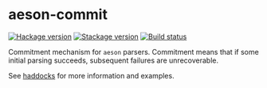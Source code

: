 # aeson-commit
[![Hackage version](https://img.shields.io/hackage/v/aeson-commit.svg?label=Hackage)](https://hackage.haskell.org/package/aeson-commit)
[![Stackage version](https://www.stackage.org/package/aeson-commit/badge/nightly?label=Stackage)](https://www.stackage.org/package/aeson-commit)
[![Build status](https://img.shields.io/travis/xc-jp/aeson-commit/master.svg?label=Build)](https://travis-ci.org/xc-jp/aeson-commit)

Commitment mechanism for `aeson` parsers.
Commitment means that if some initial parsing succeeds, subsequent failures are unrecoverable.

See [haddocks](https://hackage.haskell.org/package/aeson-commit/docs/Data-Aeson-Commit.html) for more information and examples.
